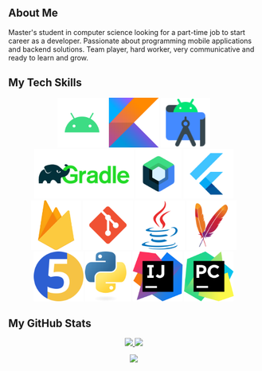
<h2>About Me</h2> 
<p class="text-justify">
Master's student in computer science looking for a part-time job to start career as a developer. Passionate about programming mobile applications and backend solutions. Team player, hard worker, very communicative and ready to learn and grow.
</p>

<h2>My Tech Skills</h2>
<p align="center">
  <img src="icons/android.svg" height="100" title="Android"/>
  <img src="icons/kotlin.svg" height="100" title="Kotlin"/>
  <img src="icons/android-studio.svg" height="100" title="Android Studio"/>
  <img src="icons/gradle.svg" height="100" title="Gradle"/>
  <img src="icons/jetpack-compose.png" height="100" title="Jetpack Compose"/>
  <img src="icons/flutter.svg" height="100" title="Flutter"/>
  <img src="icons/firebase.svg" height="100" title="Firebase"/>
  <img src="icons/git.svg" height="100" title="Git"/>
  <img src="icons/java.svg" height="100" title="Java"/>
  <img src="icons/maven.png" height="100" title="Maven"/>
  <img src="icons/junit5.png" height="100" title="JUnit5"/>
  <img src="icons/python.svg" height="100" title="Python"/>
  <img src="icons/IntelliJ.svg" height="100" title="IntelliJ"/>
  <img src="icons/PyCharm.svg" height="100" title="PyCharm"/>
</p>

<h2>My GitHub Stats</h2>
<div align="center">
<a href="https://git.io/streak-stats">
  <img  height="150em" src="https://github-readme-stats.vercel.app/api?username=koziej97&show_icons=true&hide_border=true&theme=nord"/>
  <img  height="150em" src="https://github-readme-stats.vercel.app/api/top-langs/?username=koziej97&layout=compact&theme=nord&hide_border=true&langs_count=8"/>
</a>

![](https://komarev.com/ghpvc/?username=koziej97&style=flat&color=green&style=for-the-badge)
